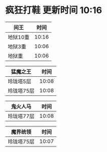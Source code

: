 # 疯狂打鞋 更新时间 10:16

| 间王   | 时间    |
|--------|-------|
| 地狱10重 | 10:16 |
| 地狱3重 | 10:06 |
| 地狱重 | 10:06 |

| 猛魔之王   | 时间    |
|--------|-------|
| 玲珑塔5层 | 10:08 |
| 玲珑塔75层 | 10:08 |

| 鬼火人马   | 时间    |
|--------|-------|
| 玲珑塔77层 | 10:08 |

| 魔界统领   | 时间    |
|--------|-------|
| 玲珑塔75层 | 10:07 |